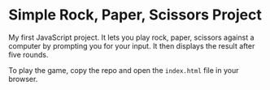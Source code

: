 # Simple Rock, Paper, Scissors Project
My first JavaScript project. It lets you play rock, paper, scissors against a computer by prompting you for your input. It then displays the result after five rounds.

To play the game, copy the repo and open the `index.html` file in your browser.
